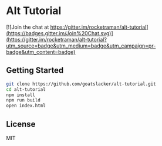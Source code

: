 # Alt Tutorial

[![Join the chat at https://gitter.im/rocketraman/alt-tutorial](https://badges.gitter.im/Join%20Chat.svg)](https://gitter.im/rocketraman/alt-tutorial?utm_source=badge&utm_medium=badge&utm_campaign=pr-badge&utm_content=badge)

## Getting Started

```bash
git clone https://github.com/goatslacker/alt-tutorial.git
cd alt-tutorial
npm install
npm run build
open index.html
```

## License

MIT
